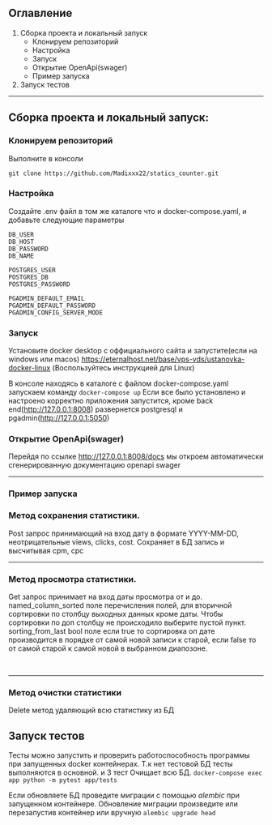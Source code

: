 ## Оглавление
1. Сборка проекта и локальный запуск
    * Клонируем репозиторий
    * Настройка
    * Запуск
    * Открытие OpenApi(swager)
    * Пример запуска
2. Запуск тестов


___

## Сборка проекта и локальный запуск:
### Клонируем репозиторий
Выполните в консоли

`git clone https://github.com/Madixxx22/statics_counter.git`

### Настройка
Создайте .env файл в том же каталоге что и docker-compose.yaml, и добавьте следующие параметры
```
DB_USER
DB_HOST
DB_PASSWORD
DB_NAME

POSTGRES_USER
POSTGRES_DB
POSTGRES_PASSWORD

PGADMIN_DEFAULT_EMAIL
PGADMIN_DEFAULT_PASSWORD
PGADMIN_CONFIG_SERVER_MODE
```
### Запуск
Установите docker desktop с оффициального сайта и запустите(если на windows или macos)
https://eternalhost.net/base/vps-vds/ustanovka-docker-linux (Воспользуйтесь инструкцией для Linux)

В консоле находясь в каталоге с файлом docker-compose.yaml запускаем команду
`docker-compose up` 
Если все было установлено и настроено корректно приложения запустится, кроме back end(http://127.0.0.1:8008) развернется postgresql и pgadmin(http://127.0.0.1:5050)

### Открытие OpenApi(swager)
Перейдя по ссылке http://127.0.0.1:8008/docs мы откроем автоматически сгенерированную документацию openapi swager
____
### Пример запуска
### Метод сохранения статистики.

Post запрос принимающий на вход дату в формате YYYY-MM-DD, неотрицательные views, clicks, cost. Сохраняет в БД запись и высчитывая cpm, cpc
![]()
 ____
 
### Метод просмотра статистики.

Get запрос принимает на вход даты просмотра от и до. named_column_sorted поле перечисления полей, для вторичной сортировки по столбцу выходных данных кроме даты.
Чтобы сортировки по доп столбцу не происходило выберите пустой пункт. sorting_from_last bool поле если true то сортировка оп дате производится в порядке от самой новой записи к старой, если false то от самой старой к самой новой в выбранном диапозоне.

 ![]()
 ![]()
 
 ____
 ### Метод очистки статистики
 Delete метод удаляющий всю статистику из БД
 ![]()
 ![]()

## Запуск тестов
Тесты можно запустить и проверить работоспособность программы при запущенных docker контейнерах. Т.к нет тестовой БД тесты выполняются в основной. и 3 тест Очищает всю БД.
`docker-compose exec app python -m pytest app/tests`

Если обновляете БД проведите миграции с помощью *alembic* при запущенном контейнере. Обновление миграции произведите или перезапустив контейнер или вручную `alembic upgrade head` 
